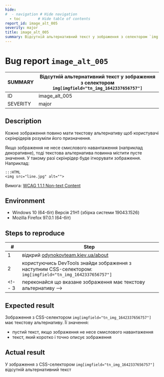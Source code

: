 ```yaml
---
hide:
#  - navigation # Hide navigation
  - toc        # Hide table of contents
report_id: image_alt_005
severity: major
title: image_alt_005
summary: Відсутній альтернативний текст у зображення з селектором `img[imgfield="tn_img_1642337656757"]`
---
```

# Bug report `image_alt_005`

SUMMARY|Відсутній альтернативний текст у зображення з селектором `img[imgfield="tn_img_1642337656757"]`
-|-
ID|image_alt_005
SEVERITY|major

## Description

Кожне зображення повино мати текстову альтернативу 
щоб користувачі скрінрідерів розуміли його призначення. 

Якщо зображення не несе смислового навантаження (наприклад декоративне), 
тоді текстова альтернатива повинна містити пусте значення. 
У такому разі скрінрідер буде ігнорувати зображення.
Наприклад:

    :::HTML
    <img src="line.jpg" alt="">

Вимога: [WCAG 1.1.1 Non-text Content](https://www.w3.org/TR/WCAG21/#non-text-content)

## Environment

- Windows 10 (64-біт) Версія 21H1 (збірка системи 19043.1526)
- Mozilla Firefox 97.0.1 (64-біт)

## Steps to reproduce

|#|Step|
-|-
1|відкрий [odynokovteam.kiev.ua/about](http://odynokovteam.kiev.ua/about)
2|користуючись DevTools знайди зображення з наступним CSS-селектором: `img[imgfield="tn_img_1642337656757"]`
<!-- 3|переконайся що вказане зображення має текстову альтернативу -->

## Expected result

Зображення з CSS-селектором `img[imgfield="tn_img_1642337656757"]` має текстову альтернативу. 
Її значення:

- пустий текст, якщо зображення не несе смислового навантаження
- текст, який коротко і точно описує зображення

## Actual result

У зображення з CSS-селектором `img[imgfield="tn_img_1642337656757"]` 
відсутній альтернативний текст